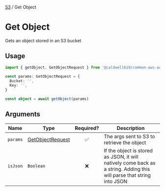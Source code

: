 [S3](./README.md#wrappers) / Get Object

# Get Object

Gets an object stored in an S3 bucket

## Usage

```ts
import { getObject, GetObjectRequest } from '@caldwell619/common-aws-actions/dist/s3/get-object'

const params: GetObjectRequest = {
  Bucket: '',
  Key: '',
}

const object = await getObject(params)
```

## Arguments

| Name     | Type                                                                                                   | Required?          | Description |
| -------- | ------------------------------------------------------------------------------------------------------ | :------------------: | - |
| `params` | [GetObjectRequest](https://docs.aws.amazon.com/AWSJavaScriptSDK/latest/AWS/S3.html#getObject-property) | :white_check_mark: | The args sent to S3 to retrieve the object |
| `isJson` | `Boolean`                                                                                              | :x:                | If the object is stored as JSON, it will natively come back as a string. Adding this will parse that string into JSON |
